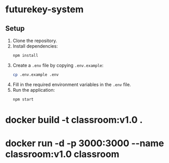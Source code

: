 # futurekey-system

## Setup

1. Clone the repository.
2. Install dependencies:
    ```bash
    npm install
    ```
3. Create a `.env` file by copying `.env.example`:
    ```bash
    cp .env.example .env
    ```
4. Fill in the required environment variables in the `.env` file.
5. Run the application:
    ```bash
    npm start
    ```

# docker build -t classroom:v1.0 .

# docker run -d -p 3000:3000 --name classroom:v1.0 classroom